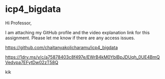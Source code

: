 # icp4_bigdata

Hi Professor,

I am attaching my GitHub profile and the video explanation link for this assignment.
Please let me know if there are any access issues.

https://github.com/chaitanyakolicharamu/icp4_bigdata

https://1drv.ms/v/c/a75878403c8f497e/EWrB4kM0YblBpJDUqh_0UE4BmQVedvpa7EFytDw02zT58Q

kik
